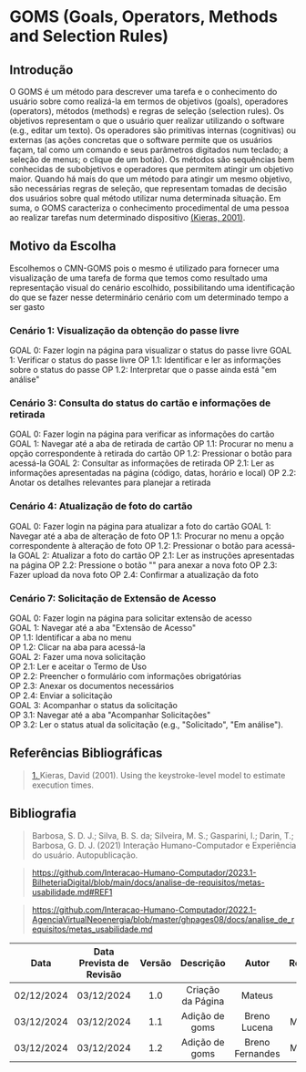 # GOMS (Goals, Operators, Methods and Selection Rules)

## Introdução

O GOMS é um método para descrever uma tarefa e o conhecimento do usuário sobre como realizá-la em termos de objetivos (goals), operadores (operators), métodos (methods) e regras de seleção (selection rules). Os objetivos representam o que o usuário quer realizar utilizando o software (e.g., editar um texto). Os operadores são primitivas internas (cognitivas) ou externas (as ações concretas que o software permite que os usuários façam, tal como um comando e seus parâmetros digitados num teclado; a seleção de menus; o clique de um botão). Os métodos são sequências bem conhecidas de subobjetivos e operadores que permitem atingir um objetivo maior. Quando há mais do que um método para atingir um mesmo objetivo, são necessárias regras de seleção, que representam tomadas de decisão dos usuários sobre qual método utilizar numa determinada situação. Em suma, o GOMS caracteriza o conhecimento procedimental de uma pessoa ao realizar tarefas num determinado dispositivo <a id="anchor_1" href="#REF1">(Kieras, 2001)</a>.

## Motivo da Escolha

Escolhemos o CMN-GOMS pois o mesmo é utilizado para fornecer uma visualização de uma tarefa de forma que temos como resultado uma representação visual do cenário escolhido, possibilitando uma identificação do que se fazer nesse determinário cenário com um determinado tempo a ser gasto

### Cenário 1: Visualização da obtenção do passe livre


GOAL 0: Fazer login na página para visualizar o status do passe livre
    GOAL 1: Verificar o status do passe livre
        OP 1.1: Identificar e ler as informações sobre o status do passe
        OP 1.2: Interpretar que o passe ainda está "em análise"



### Cenário 3: Consulta do status do cartão e informações de retirada


GOAL 0: Fazer login na página para verificar as informações do cartão
    GOAL 1: Navegar até a aba de retirada de cartão
        OP 1.1: Procurar no menu a opção correspondente à retirada do cartão
        OP 1.2: Pressionar o botão para acessá-la
    GOAL 2: Consultar as informações de retirada
        OP 2.1: Ler as informações apresentadas na página (código, datas, horário e local)
        OP 2.2: Anotar os detalhes relevantes para planejar a retirada

### Cenário 4: Atualização de foto do cartão


GOAL 0: Fazer login na página para atualizar a foto do cartão
    GOAL 1: Navegar até a aba de alteração de foto
        OP 1.1: Procurar no menu a opção correspondente à alteração de foto
        OP 1.2: Pressionar o botão para acessá-la
    GOAL 2: Atualizar a foto do cartão
        OP 2.1: Ler as instruções apresentadas na página
        OP 2.2: Pressione o botão "" para anexar a nova foto
        OP 2.3: Fazer upload da nova foto
        OP 2.4: Confirmar a atualização da foto

### Cenário 7: Solicitação de Extensão de Acesso

GOAL 0: Fazer login na página para solicitar extensão de acesso  
    GOAL 1: Navegar até a aba "Extensão de Acesso"  
        OP 1.1: Identificar a aba no menu  
        OP 1.2: Clicar na aba para acessá-la  
    GOAL 2: Fazer uma nova solicitação  
        OP 2.1: Ler e aceitar o Termo de Uso  
        OP 2.2: Preencher o formulário com informações obrigatórias  
        OP 2.3: Anexar os documentos necessários  
        OP 2.4: Enviar a solicitação  
    GOAL 3: Acompanhar o status da solicitação  
        OP 3.1: Navegar até a aba "Acompanhar Solicitações"  
        OP 3.2: Ler o status atual da solicitação (e.g., "Solicitado", "Em análise").  


## Referências Bibliográficas

> <a id="REF1" href="#anchor_1">1. </a>Kieras, David (2001). Using the keystroke-level model to estimate execution times.


## Bibliografia

> Barbosa, S. D. J.; Silva, B. S. da; Silveira, M. S.; Gasparini, I.; Darin, T.; Barbosa, G. D. J. (2021) Interação Humano-Computador e Experiência do usuário. Autopublicação.

> https://github.com/Interacao-Humano-Computador/2023.1-BilheteriaDigital/blob/main/docs/analise-de-requisitos/metas-usabilidade.md#REF1

> https://github.com/Interacao-Humano-Computador/2022.1-AgenciaVirtualNeoenergia/blob/master/ghpages08/docs/analise_de_requisitos/metas_usabilidade.md

|    Data    | Data Prevista de Revisão | Versão |     Descrição     | Autor  | Revisor |
| :--------: | :----------------------: | :----: | :---------------: | :----: | :-----: |
| 02/12/2024 |        03/12/2024        |  1.0   | Criação da Página | Mateus |         |
|03/12/2024  |        03/12/2024        |  1.1   | Adição de goms    | Breno Lucena| Mateus|
|03/12/2024  |        03/12/2024        |  1.2   | Adição de goms    | Breno Fernandes| Mateus|
